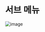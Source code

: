 # 서브 메뉴

![image](https://github.com/inseongei/Study/assets/87432361/b39546c4-3285-455f-b9c9-0a30550538f8)
